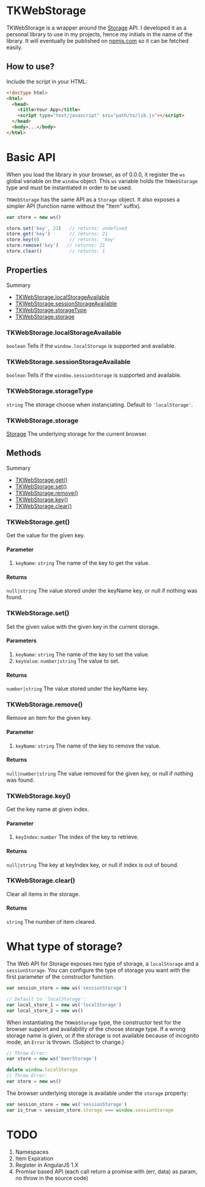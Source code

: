 # TKWebStorage

TKWebStorage is a wrapper around the [Storage](https://developer.mozilla.org/en-US/docs/Web/API/Storage) API.
I developed it as a personal library to use in my projects, hence my initials in the name of the library.
It will eventually be published on [npmjs.com](https://www.npmjs.com/) so it can be fetched easily.

## How to use?

Include the script in your HTML:

``` html
<!doctype html>
<html>
  <head>
    <title>Your App</title>
    <script type="text/javascript" src="path/to/lib.js"></script>
  </head>
  <body>...</body>
</html>
```



# Basic API

When you load the library in your browser, as of 0.0.0, it register the `ws` global variable on the `window` object.
This `ws` variable holds the `TKWebStorage` type and must be instantiated in order to be used.

`TKWebStorage` has the same API as a `Storage` object.
It also exposes a simpler API (function name without the "Item" suffix).

``` javascript
var store = new ws()

store.set('key', 21)   // returns: undefined
store.get('key')       // returns: 21
store.key(0)           // returns: 'key'
store.remove('key')   // returns: 21
store.clear()          // returns: 1
```

## Properties

Summary

- [TKWebStorage.localStorageAvailable](#tkwebstoragelocalstorageavailable)
- [TKWebStorage.sessionStorageAvailable](#tkwebstoragesessionstorageavailable)
- [TKWebStorage.storageType](#tkwebstoragestoragetype)
- [TKWebStorage.storage](#tkwebstoragestorage)

### TKWebStorage.localStorageAvailable
`boolean`
Tells if the `window.localStorage` is supported and available.

### TKWebStorage.sessionStorageAvailable
`boolean`
Tells if the `window.sessionStorage` is supported and available.

### TKWebStorage.storageType
`string`
The storage choose when instanciating. Default to `'localStorage'`.

### TKWebStorage.storage
[Storage](https://developer.mozilla.org/en-US/docs/Web/API/Storage)
The underlying storage for the current browser.


## Methods

Summary

- [TKWebStorage.get()](#tkwebstorageget)
- [TKWebStorage.set()](#tkwebstorageset)
- [TKWebStorage.remove()](#tkwebstorageremove)
- [TKWebStorage.key()](#tkwebstoragekey)
- [TKWebStorage.clear()](#tkwebstorageclear)

### TKWebStorage.get()
Get the value for the given key.

#### Parameter
1. `keyName`: `string` The name of the key to get the value.

#### Returns
`null|string` The value stored under the keyName key, or null if nothing was found.

### TKWebStorage.set()
Set the given value with the given key in the current storage.

#### Parameters
1. `keyName`: `string` The name of the key to set the value.
2. `keyValue`: `number|string` The value to set.

#### Returns
`number|string` The value stored under the keyName key.

### TKWebStorage.remove()
Remove an item for the given key.

#### Parameter
1. `keyName`: `string` The name of the key to remove the value.

#### Returns
`null|number|string` The value removed for the given key, or null if nothing was found.

### TKWebStorage.key()
Get the key name at given index.

#### Parameter
1. `keyIndex`: `number` The index of the key to retrieve.

#### Returns
`null|string` The key at keyIndex key, or null if index is out of bound.

### TKWebStorage.clear()
Clear all items in the storage.

#### Returns
`string` The number of item cleared.


# What type of storage?

The Web API for Storage exposes two type of storage, a `localStorage` and a `sessionStorage`.
You can configure the type of storage you want with the first parameter of the constructor function.

``` javascript
var session_store = new ws('sessionStorage')

// Default to 'localStorage':
var local_store_1 = new ws('localStorage')
var local_store_2 = new ws()
```

When instantiating the `TKWebStorage` type, the constructor test for the browser support and availability of the choose storage type.
If a wrong storage name is given, or if the storage is not available because of incognito mode, an `Error` is thrown.
(Subject to change.)

``` javascript
// Throw Error:
var store = new ws('beerStorage')

delete window.localStorage
// Throw Error:
var store = new ws()
```

The browser underlying storage is available under the `storage` property:

``` javascript
var session_store = new ws('sessionStorage')
var is_true = session_store.storage === window.sessionStorage
```



# TODO

1. Namespaces
2. Item Expiration
3. Register in AngularJS 1.X
4. Promise based API (each call return a promise with (err, data) as param, no throw in the source code)
